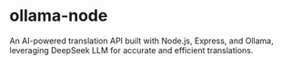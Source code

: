 # ollama-node
An AI-powered translation API built with Node.js, Express, and Ollama, leveraging DeepSeek LLM for accurate and efficient translations.
